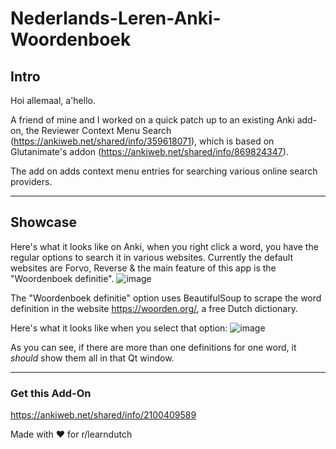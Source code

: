 # Nederlands-Leren-Anki-Woordenboek
## Intro
Hoi allemaal, a'hello.

A friend of mine and I worked on a quick patch up to an existing Anki add-on, the Reviewer Context Menu Search (https://ankiweb.net/shared/info/359618071), which is based on Glutanimate's addon (https://ankiweb.net/shared/info/869824347).

The add on adds context menu entries for searching various online search providers.

<hr />

## Showcase
Here's what it looks like on Anki, when you right click a word, you have the regular options to search it in various websites. Currently the default websites are Forvo, Reverse & the main feature of this app is the "Woordenboek definitie".
![image](https://i.imgur.com/YCvC4wp.png)

The "Woordenboek definitie" option uses BeautifulSoup to scrape the word definition in the website https://woorden.org/, a free Dutch dictionary.


Here's what it looks like when you select that option:
![image](https://i.imgur.com/8S1KveC.png)

As you can see, if there are more than one definitions for one word, it *should* show them all in that Qt window.



<hr /> 

### Get this Add-On
https://ankiweb.net/shared/info/2100409589

Made with ❤️ for r/learndutch
